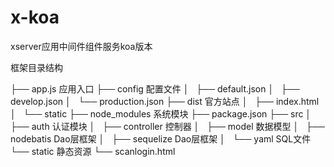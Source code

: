 # x-koa
xserver应用中间件组件服务koa版本

框架目录结构
>
├── app.js 				应用入口
├── config				配置文件
│   ├── default.json
│   ├── develop.json
│   └── production.json
├── dist				官方站点
│   ├── index.html
│   └── static
├── node_modules		系统模块
├── package.json
├── src
│   ├── auth			认证模块
│   ├── controller		控制器
│   ├── model			数据模型
│   ├── nodebatis		Dao层框架
│   ├── sequelize		Dao层框架
│   └── yaml			SQL文件
└── static				静态资源
    └── scanlogin.html
